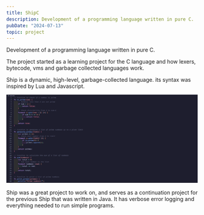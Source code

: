 ```yaml
---
title: ShipC
description: Development of a programming language written in pure C.
pubDate: "2024-07-13"
topic: project
---
```

Development of a programming language written in pure C.

The project started as a learning project for the C language and how lexers, bytecode, vms and garbage collected languages work.

Ship is a dynamic, high-level, garbage-collected language. its syntax was inspired by Lua and Javascript.

![Ship code](shipc.png)

Ship was a great project to work on, and serves as a continuation project for the previous Ship that was written in Java.
It has verbose error logging and everything needed to run simple programs.